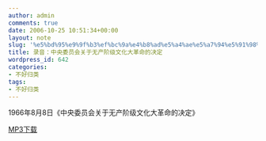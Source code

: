 ```yaml
---
author: admin
comments: true
date: 2006-10-25 10:51:34+00:00
layout: note
slug: '%e5%bd%95%e9%9f%b3%ef%bc%9a%e4%b8%ad%e5%a4%ae%e5%a7%94%e5%91%98%e4%bc%9a%e5%85%b3%e4%ba%8e%e6%97%a0%e4%ba%a7%e9%98%b6%e7%ba%a7%e6%96%87%e5%8c%96%e5%a4%a7%e9%9d%a9%e5%91%bd%e7%9a%84%e5%86%b3%e5%ae%9a'
title: 录音：中央委员会关于无产阶级文化大革命的决定
wordpress_id: 642
categories:
- 不好归类
tags:
- 不好归类
---
```


1966年8月8日《中央委员会关于无产阶级文化大革命的决定》

[MP3下载](http://www.wangpei.net/blog/wp-content/uploads/2006/10/19660808_wenge.mp3)
